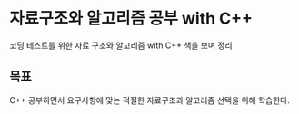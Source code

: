 # 자료구조와 알고리즘 공부 with C++

코딩 테스트를 위한 자료 구조와 알고리즘 with C++ 책을 보며 정리

## 목표

C++ 공부하면서 요구사항에 맞는 적절한 자료구조과 알고리즘 선택을 위해 학습한다.

